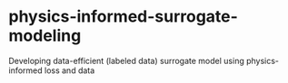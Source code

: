 # physics-informed-surrogate-modeling
 Developing data-efficient (labeled data) surrogate model using physics-informed loss and data

